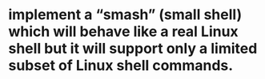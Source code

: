 #  implement a “smash” (small shell) which will behave like a real Linux shell but it will support only a limited subset of Linux shell commands.
